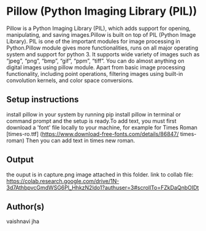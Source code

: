 # Pillow (Python Imaging Library (PIL))
Pillow is a Python Imaging Library (PIL), which adds support for opening, manipulating, and saving images.Pillow is built on top of PIL (Python Image Library). PIL is one of the important modules for image processing in Python.Pillow module gives more functionalities, runs on all major operating system and support for python 3. It supports wide variety of images such as “jpeg”, “png”, “bmp”, “gif”, “ppm”, “tiff”. You can do almost anything on digital images using pillow module. Apart from basic image processing functionality, including point operations, filtering images using built-in convolution kernels, and color space conversions.


## Setup instructions

install pillow in your system by running pip install pillow in terminal or command prompt and the setup is ready.To add text, you must first download a 'font' file locally to your machine, for example for Times Roman [times-ro.ttf] (https://www.download-free-fonts.com/details/86847/ times-roman) Then you can add text in times new roman.


## Output

the ouput is in capture.png image attached in this folder.
link to collab file:
https://colab.research.google.com/drive/1N-3d7AthbpvcGmdWSG6Pl_HhkzN2ldo1?authuser=3#scrollTo=FZkDaQnbOIDt

## Author(s)

vaishnavi jha
